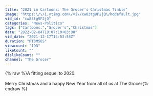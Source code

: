 ```yaml
---
title: "2021 in Cartoons: The Grocer's Christmas Tinkle"
image: "https:\/\/i.ytimg.com\/vi\/cw83tg9P2jQ\/hqdefault.jpg"
vid_id: "cw83tg9P2jQ"
categories: "News-Politics"
tags: ["Cartoons:","Grocer's","Christmas"]
date: "2022-02-04T10:07:19+03:00"
vid_date: "2021-12-17T14:53:58Z"
duration: "PT3M56S"
viewcount: "193"
likeCount: ""
dislikeCount: ""
channel: "The Grocer"
---
```

{% raw %}A fitting sequel to 2020.<br /><br />Merry Christmas and a happy New Year from all of us at The Grocer{% endraw %}
